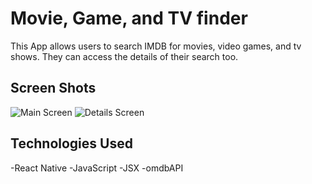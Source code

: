 # Movie, Game, and TV finder

This App allows users to search IMDB for movies, video games, and tv shows. They can access the details of their search too.  

## Screen Shots
![Main Screen](https://i.imgur.com/rpgTt2V.png)
![Details Screen](https://i.imgur.com/he0u377.png)

## Technologies Used
-React Native
-JavaScript
-JSX
-omdbAPI